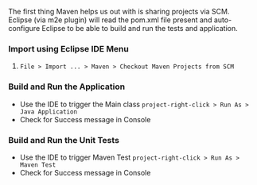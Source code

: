 The first thing Maven helps us out with is sharing projects via SCM.  
Eclipse (via m2e plugin) will read the pom.xml file present and auto-configure Eclipse to be able to build and run the tests and application.

### Import using Eclipse IDE Menu
1. `File > Import ... > Maven > Checkout Maven Projects from SCM`

### Build and Run the Application
* Use the IDE to trigger the Main class `project-right-click > Run As > Java Application`
* Check for Success message in Console

### Build and Run the Unit Tests
* Use the IDE to trigger Maven Test `project-right-click > Run As > Maven Test`
* Check for Success message in Console
